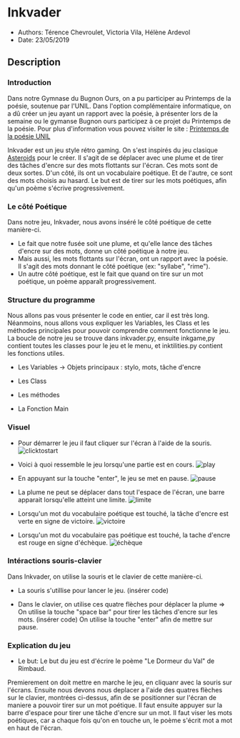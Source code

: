 # Inkvader

* Authors: Térence Chevroulet, Victoria Vila, Hélène Ardevol
* Date: 23/05/2019

## Description

### Introduction
Dans notre Gymnase du Bugnon Ours, on a pu participer au Printemps de la poésie, soutenue par l'UNIL. Dans l'option complémentaire informatique, on a dû créer un jeu ayant un rapport avec la poésie, à présenter lors de la semaine ou le gymanse Bugnon ours participez à ce projet du Printemps de la poésie. Pour plus d'information vous pouvez visiter le site : [Printemps de la poésie UNIL](http://printempspoesie.ch/wordpress/)

Inkvader est un jeu style rétro gaming. On s'est inspirés du jeu clasique [Asteroids](https://en.wikipedia.org/wiki/Asteroids_(video_game)) pour le créer. Il s'agit de se déplacer avec une plume et de tirer des tâches d'encre sur des mots flottants sur l'écran. Ces mots sont de deux sortes. D'un côté, ils ont un vocabulaire poétique. Et de l'autre, ce sont des mots choisis au hasard. Le but est de tirer sur les mots poétiques, afin qu'un poème s'écrive progressivement. 

### Le côté Poétique
Dans notre jeu, Inkvader, nous avons inséré le côté poétique de cette manière-ci. 
* Le fait que notre fusée soit une plume, et qu'elle lance des tâches d'encre sur des mots, donne un côté poétique à notre jeu.
* Mais aussi, les mots flottants sur l'écran, ont un rapport avec la poésie. Il s'agit des mots donnant le côté poétique (ex: "syllabe", "rime"). 
* Un autre côté poétique, est le fait que quand on tire sur un mot poétique, un poème apparaît progressivement. 

### Structure du programme
Nous allons pas vous présenter le code en entier, car il est très long. Néanmoins, nous allons vous expliquer les Variables, les Class et les méthodes principales pour pouvoir comprendre comment fonctionne le jeu. La boucle de notre jeu se trouve dans inkvader.py, ensuite inkgame,py contient toutes les classes pour le jeu et le menu, et inktilities.py contient les fonctions utiles. 

* Les Variables
-> Objets principaux : stylo, mots, tâche d'encre
* Les Class

* Les méthodes 

* La Fonction Main 

### Visuel

* Pour démarrer le jeu il faut cliquer sur l'écran à l'aide de la souris.
![clicktostart](../../../games2/plume/clicktostart.JPG)
 
 * Voici à quoi ressemble le jeu lorsqu'une partie est en cours.
 ![play](/downloads/8d062285-658f-45a2-8de1-e8676fbc54e0.JPG)
 
 * En appuyant sur la touche "enter", le jeu se met en pause.
 ![pause](/downloads/8d062285-658f-45a2-8de1-e8676fbc54e0.JPG)
 
 * La plume ne peut se déplacer dans tout l'espace de l'écran, une barre apparait lorsqu'elle atteint une limite.
 ![limite](/downloads/8d062285-658f-45a2-8de1-e8676fbc54e0.JPG)
 
 * Lorsqu'un mot du vocabulaire poétique est touché, la tâche d'encre est verte en signe de victoire.
 ![victoire](/downloads/8d062285-658f-45a2-8de1-e8676fbc54e0.JPG)
  
 * Lorsqu'un mot du vocabulaire pas poétique est touché, la tache d'encre est rouge en signe d'échèque.
 ![échèque](/downloads/8d062285-658f-45a2-8de1-e8676fbc54e0.JPG)

### Intéractions souris-clavier 
Dans Inkvader, on utilise la souris et le clavier de cette manière-ci.

* La souris s'utillise pour lancer le jeu. (insérer code) 

* Dans le clavier, on utilise ces quatre flèches pour déplacer la plume
=>
On utilise la touche "space bar" pour tirer les tâches d'encre sur les mots. (insérer code) 
On utilise la touche "enter" afin de mettre sur pause.

### Explication du jeu 

* Le but: Le but du jeu est d'écrire le poème "Le Dormeur du Val" de Rimbaud.

Premierement on doit mettre en marche le jeu, en cliquanr avec la souris sur l'écrans. Ensuite nous devons nous deplacer a l'aide des quatres flèches sur le clavier, montrées ci-dessus, afin de se positionner sur l'écran de maniere a pouvoir tirer sur un mot poétique. Il faut ensuite appuyer sur la barre d'espace pour tirer une tâche d'encre sur un mot. Il faut viser les mots poétiques, car a chaque fois qu'on en touche un, le poème s'écrit mot a mot en haut de l'écran.
